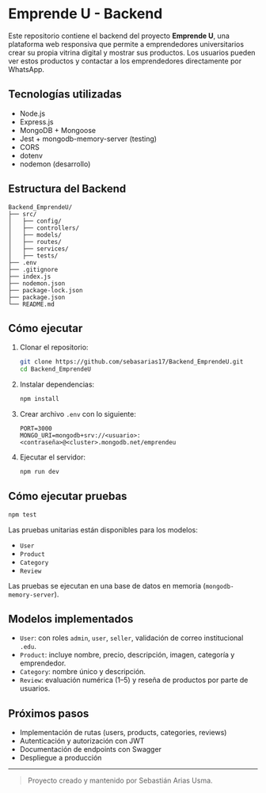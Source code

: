 # Emprende U - Backend

Este repositorio contiene el backend del proyecto **Emprende U**, una plataforma web responsiva que permite a emprendedores universitarios crear su propia vitrina digital y mostrar sus productos. Los usuarios pueden ver estos productos y contactar a los emprendedores directamente por WhatsApp.

## Tecnologías utilizadas

- Node.js
- Express.js
- MongoDB + Mongoose
- Jest + mongodb-memory-server (testing)
- CORS
- dotenv
- nodemon (desarrollo)

## Estructura del Backend

```
Backend_EmprendeU/
├── src/
│   ├── config/        
│   ├── controllers/   
│   ├── models/        
│   ├── routes/        
│   ├── services/      
│   ├── tests/         
├── .env               
├── .gitignore
├── index.js
├── nodemon.json
├── package-lock.json
├── package.json
└── README.md
```

## Cómo ejecutar

1. Clonar el repositorio:
   ```bash
   git clone https://github.com/sebasarias17/Backend_EmprendeU.git
   cd Backend_EmprendeU
   ```

2. Instalar dependencias:
   ```bash
   npm install
   ```

3. Crear archivo `.env` con lo siguiente:
   ```
   PORT=3000
   MONGO_URI=mongodb+srv://<usuario>:<contraseña>@<cluster>.mongodb.net/emprendeu
   ```

4. Ejecutar el servidor:
   ```bash
   npm run dev
   ```

## Cómo ejecutar pruebas

```bash
npm test
```

Las pruebas unitarias están disponibles para los modelos:
- `User`
- `Product`
- `Category`
- `Review`

Las pruebas se ejecutan en una base de datos en memoria (`mongodb-memory-server`).

## Modelos implementados

- `User`: con roles `admin`, `user`, `seller`, validación de correo institucional `.edu`.
- `Product`: incluye nombre, precio, descripción, imagen, categoría y emprendedor.
- `Category`: nombre único y descripción.
- `Review`: evaluación numérica (1–5) y reseña de productos por parte de usuarios.

## Próximos pasos

- Implementación de rutas (users, products, categories, reviews)
- Autenticación y autorización con JWT
- Documentación de endpoints con Swagger
- Despliegue a producción

---

> Proyecto creado y mantenido por Sebastián Arias Usma.